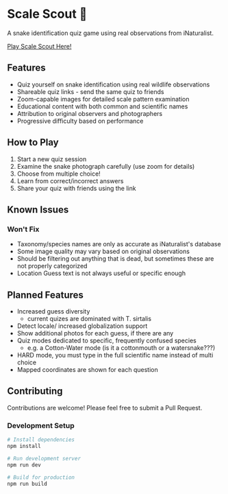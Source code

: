 # Scale Scout 🐍

A snake identification quiz game using real observations from iNaturalist.

[Play Scale Scout Here!](https://scale-scout.surge.sh)

## Features

- Quiz yourself on snake identification using real wildlife observations
- Shareable quiz links - send the same quiz to friends
- Zoom-capable images for detailed scale pattern examination
- Educational content with both common and scientific names
- Attribution to original observers and photographers
- Progressive difficulty based on performance

## How to Play

1. Start a new quiz session
2. Examine the snake photograph carefully (use zoom for details)
3. Choose from multiple choice!
4. Learn from correct/incorrect answers
5. Share your quiz with friends using the link

## Known Issues

### Won't Fix

- Taxonomy/species names are only as accurate as iNaturalist's database
- Some image quality may vary based on original observations
- Should be filtering out anything that is dead, but sometimes these are not properly categorized
- Location Guess text is not always useful or specific enough

## Planned Features

- Increased guess diversity
  - current quizes are dominated with T. sirtalis
- Detect locale/ increased globalization support
- Show additional photos for each guess, if there are any
- Quiz modes dedicated to specific, frequently confused species
  - e.g. a Cotton-Water mode (is it a cottonmouth or a watersnake???)
- HARD mode, you must type in the full scientific name instead of multi choice
- Mapped coordinates are shown for each question

## Contributing

Contributions are welcome! Please feel free to submit a Pull Request.

### Development Setup

```bash
# Install dependencies
npm install

# Run development server
npm run dev

# Build for production
npm run build
